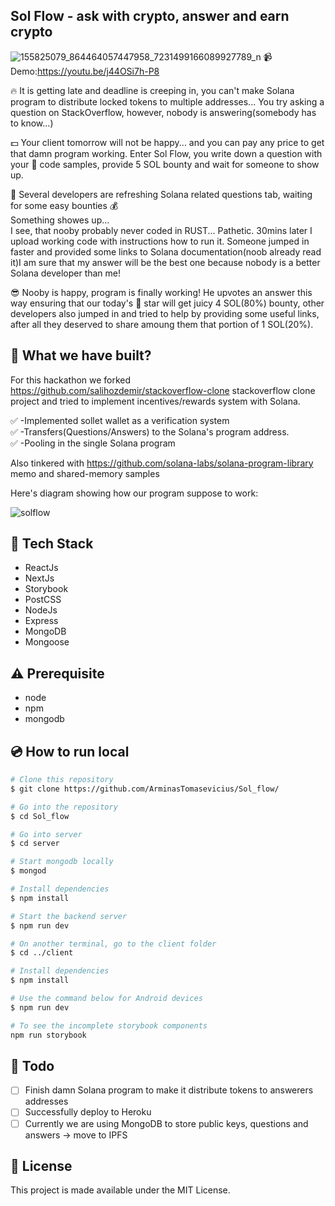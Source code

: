 ## Sol Flow - ask with crypto, answer and earn crypto
![155825079_864464057447958_7231499166089927789_n](https://user-images.githubusercontent.com/17235885/109586623-38584680-7b0e-11eb-9335-cd12721a3b1d.png)
:video_camera:Demo:https://youtu.be/j44OSi7h-P8

:fire: It is getting late and deadline is creeping in, you can't make Solana program to distribute locked tokens to multiple addresses... You try asking a question on StackOverflow, however, nobody is answering(somebody has to know...)

:dollar: Your client tomorrow will not be happy... and you can pay any price to get that damn program working. 
Enter Sol Flow, you write down a question with your :shit: code samples, provide 5 SOL bounty and wait for someone to show up.

:brain: Several developers are refreshing Solana related questions tab, waiting for some easy bounties :moneybag:<br/>
Something showes up...<br/>
I see, that nooby probably never coded in RUST... Pathetic. 30mins later I upload working code with instructions how to run it. Someone jumped in faster and provided some links to Solana documentation(noob already read it)I am sure that my answer will be the best one because nobody is a better Solana developer than me!

:sunglasses: Nooby is happy, program is finally working! He upvotes an answer this way ensuring that our today's :guitar: star will get juicy 4 SOL(80%) bounty, other developers also jumped in and tried to help by providing some useful links, after all they deserved to share amoung them that portion of 1 SOL(20%).


## :hammer: What we have built?

For this hackathon we forked https://github.com/salihozdemir/stackoverflow-clone stackoverflow clone project and tried to implement incentives/rewards system with Solana.

:white_check_mark: -Implemented sollet wallet as a verification system<br/>
:white_check_mark: -Transfers(Questions/Answers) to the Solana's program address.<br/>
:white_check_mark: -Pooling in the single Solana program<br/>

Also tinkered with https://github.com/solana-labs/solana-program-library memo and shared-memory samples

Here's diagram showing how our program suppose to work:

![solflow](https://user-images.githubusercontent.com/17235885/109586594-2aa2c100-7b0e-11eb-9421-9ce48979ef35.png)


## :rocket: Tech Stack

- ReactJs
- NextJs
- Storybook
- PostCSS
- NodeJs
- Express
- MongoDB
- Mongoose

## :warning: Prerequisite

- node
- npm
- mongodb

## :cd: How to run local

```bash
# Clone this repository
$ git clone https://github.com/ArminasTomasevicius/Sol_flow/

# Go into the repository
$ cd Sol_flow

# Go into server
$ cd server

# Start mongodb locally
$ mongod

# Install dependencies
$ npm install

# Start the backend server
$ npm run dev

# On another terminal, go to the client folder
$ cd ../client

# Install dependencies
$ npm install

# Use the command below for Android devices
$ npm run dev

# To see the incomplete storybook components
npm run storybook
```

## :scroll: Todo

- [ ] Finish damn Solana program to make it distribute tokens to answerers addresses
- [ ] Successfully deploy to Heroku
- [ ] Currently we are using MongoDB to store public keys, questions and answers -> move to IPFS

## :memo: License

This project is made available under the MIT License.
